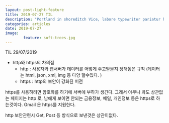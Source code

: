 ```yaml
---
layout: post-light-feature
title: 2019-07-27 TIL
description: "Portland in shoreditch Vice, labore typewriter pariatur hoodie fap sartorial Austin. Pinterest literally occupy Schlitz forage."
categories: articles
date: 2019-07-27
image: 
        feature: soft-trees.jpg
---
```

TIL  29/07/2019

- http와 https의 차의점
    - http :  사용자와 웹서버가 데이터를 어떻게 주고받을지 정해놓은 규칙 (데이터는 html, json, xml, img 등 다양 할수있다. )
    - https : http의 보안이 강화된 버전

https를 사용하려면 암호화를 하기에 서버에 부하가 생긴다.
그래서 아무나 봐도 상관없는 페이지는 http 로, 남에게 보이면 안되는 금융정보, 메일, 개인정보 등은 https로 하는것이다. Gmail 은 https를 지원한다. 

http 보안관련시 Get, Post 등 방식으로 보낸것은 상관이없다.

